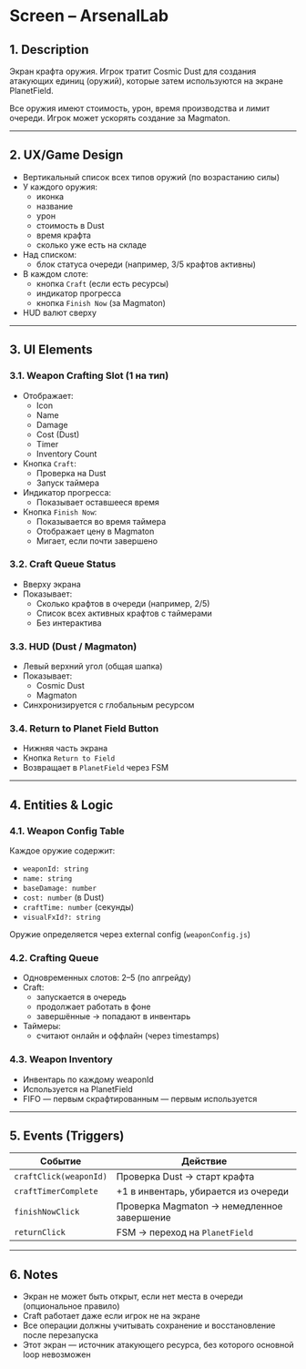 # Screen – ArsenalLab

## 1. Description

Экран крафта оружия. Игрок тратит Cosmic Dust для создания атакующих единиц (оружий), которые затем используются на экране PlanetField.

Все оружия имеют стоимость, урон, время производства и лимит очереди. Игрок может ускорять создание за Magmaton.

---

## 2. UX/Game Design

- Вертикальный список всех типов оружий (по возрастанию силы)
- У каждого оружия:
  - иконка
  - название
  - урон
  - стоимость в Dust
  - время крафта
  - сколько уже есть на складе
- Над списком:
  - блок статуса очереди (например, 3/5 крафтов активны)
- В каждом слоте:
  - кнопка `Craft` (если есть ресурсы)
  - индикатор прогресса
  - кнопка `Finish Now` (за Magmaton)
- HUD валют сверху

---

## 3. UI Elements

### 3.1. Weapon Crafting Slot (1 на тип)
- Отображает:
  - Icon
  - Name
  - Damage
  - Cost (Dust)
  - Timer
  - Inventory Count
- Кнопка `Craft`:
  - Проверка на Dust
  - Запуск таймера
- Индикатор прогресса:
  - Показывает оставшееся время
- Кнопка `Finish Now`:
  - Показывается во время таймера
  - Отображает цену в Magmaton
  - Мигает, если почти завершено

### 3.2. Craft Queue Status
- Вверху экрана
- Показывает:
  - Сколько крафтов в очереди (например, 2/5)
  - Список всех активных крафтов с таймерами
  - Без интерактива

### 3.3. HUD (Dust / Magmaton)
- Левый верхний угол (общая шапка)
- Показывает:
  - Cosmic Dust
  - Magmaton
- Синхронизируется с глобальным ресурсом

### 3.4. Return to Planet Field Button
- Нижняя часть экрана
- Кнопка `Return to Field`
- Возвращает в `PlanetField` через FSM

---

## 4. Entities & Logic

### 4.1. Weapon Config Table
Каждое оружие содержит:
- `weaponId: string`
- `name: string`
- `baseDamage: number`
- `cost: number` (в Dust)
- `craftTime: number` (секунды)
- `visualFxId?: string`

Оружие определяется через external config (`weaponConfig.js`)

### 4.2. Crafting Queue
- Одновременных слотов: 2–5 (по апгрейду)
- Craft:
  - запускается в очередь
  - продолжает работать в фоне
  - завершённые → попадают в инвентарь
- Таймеры:
  - считают онлайн и оффлайн (через timestamps)

### 4.3. Weapon Inventory
- Инвентарь по каждому weaponId
- Используется на PlanetField
- FIFO — первым скрафтированным — первым используется

---

## 5. Events (Triggers)

| Событие            | Действие                                       |
|---------------------|------------------------------------------------|
| `craftClick(weaponId)` | Проверка Dust → старт крафта                 |
| `craftTimerComplete`   | +1 в инвентарь, убирается из очереди         |
| `finishNowClick`       | Проверка Magmaton → немедленное завершение   |
| `returnClick`          | FSM → переход на `PlanetField`              |

---

## 6. Notes

- Экран не может быть открыт, если нет места в очереди (опциональное правило)
- Craft работает даже если игрок не на экране
- Все операции должны учитывать сохранение и восстановление после перезапуска
- Этот экран — источник атакующего ресурса, без которого основной loop невозможен